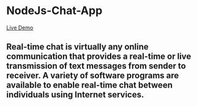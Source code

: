 # NodeJs-Chat-App
[Live Demo](https://anshshah-chat-app.herokuapp.com/)

## Real-time chat is virtually any online communication that provides a real-time or live transmission of text messages from sender to receiver. A variety of software programs are available to enable real-time chat between individuals using Internet services.
